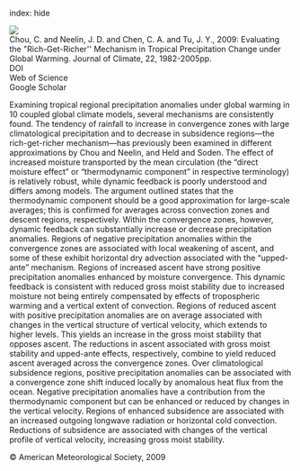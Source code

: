 index: hide

<div class="Citation">
    <div class="Citation-thumb CitationThumb-linked"  data-href="https://doi.org/10.1175/2008jcli2471.1">
      <img src="https://static.claimspace.cloud/climate-study-static/refs/thumbs/11/Chou_et_al_2009-thumb.png" />
    </div>

  <div class="Citation-body">
    <div class="Citation-text">Chou, C. and Neelin, J. D. and Chen, C. A. and Tu, J. Y., 2009: Evaluating the "Rich-Get-Richer'' Mechanism in Tropical Precipitation Change under Global Warming. <span class="Article-journal">Journal of Climate, </span><span class="Article-volume">22, </span>1982-2005pp.</div>
    <div class="Citation-links">
      <div class="CitationLink" data-href="https://doi.org/10.1175/2008jcli2471.1">
        <div class="CitationLink-icon CitationLink-Doi"></div>
        <div class="CitationLink-text">DOI</div>
      </div>
      <div class="CitationLink" data-href="http://cel.webofknowledge.com/InboundService.do?customersID=atyponcel&smartRedirect=yes&mode=FullRecord&IsProductCode=Yes&product=CEL&Init=Yes&Func=Frame&action=retrieve&SrcApp=literatum&SrcAuth=atyponcel&SID=7CNc3cIRaBKjGbSujFM&UT=WOS:000266002800007">
        <div class="CitationLink-icon CitationLink-Isi"></div>
        <div class="CitationLink-text">Web of Science</div>
      </div>
      <div class="CitationLink" data-href="https://scholar.google.com/scholar?q=10.1175/2008jcli2471.1">
        <div class="CitationLink-icon CitationLink-Scholar"></div>
        <div class="CitationLink-text">Google Scholar</div>
      </div>
    </div>
  </div>
</div>

Examining tropical regional precipitation anomalies under global warming in 10 coupled global climate models, several mechanisms are consistently found. The tendency of rainfall to increase in convergence zones with large climatological precipitation and to decrease in subsidence regions—the rich-get-richer mechanism—has previously been examined in different approximations by Chou and Neelin, and Held and Soden. The effect of increased moisture transported by the mean circulation (the “direct moisture effect” or “thermodynamic component” in respective terminology) is relatively robust, while dynamic feedback is poorly understood and differs among models. The argument outlined states that the thermodynamic component should be a good approximation for large-scale averages; this is confirmed for averages across convection zones and descent regions, respectively. Within the convergence zones, however, dynamic feedback can substantially increase or decrease precipitation anomalies. Regions of negative precipitation anomalies within the convergence zones are associated with local weakening of ascent, and some of these exhibit horizontal dry advection associated with the “upped-ante” mechanism. Regions of increased ascent have strong positive precipitation anomalies enhanced by moisture convergence. This dynamic feedback is consistent with reduced gross moist stability due to increased moisture not being entirely compensated by effects of tropospheric warming and a vertical extent of convection. Regions of reduced ascent with positive precipitation anomalies are on average associated with changes in the vertical structure of vertical velocity, which extends to higher levels. This yields an increase in the gross moist stability that opposes ascent. The reductions in ascent associated with gross moist stability and upped-ante effects, respectively, combine to yield reduced ascent averaged across the convergence zones. Over climatological subsidence regions, positive precipitation anomalies can be associated with a convergence zone shift induced locally by anomalous heat flux from the ocean. Negative precipitation anomalies have a contribution from the thermodynamic component but can be enhanced or reduced by changes in the vertical velocity. Regions of enhanced subsidence are associated with an increased outgoing longwave radiation or horizontal cold convection. Reductions of subsidence are associated with changes of the vertical profile of vertical velocity, increasing gross moist stability.

<div class="Citation-copy">
&copy; American Meteorological Society, 2009
</div>